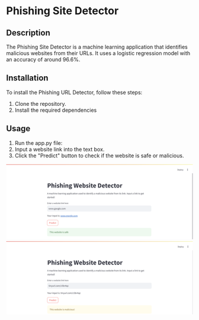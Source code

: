 # Phishing Site Detector

## Description
The Phishing Site Detector is a machine learning application that identifies malicious websites from their URLs. It uses a logistic regression model with an accuracy of around 96.6%.

## Installation
To install the Phishing URL Detector, follow these steps:
1. Clone the repository.
2. Install the required dependencies


## Usage
1. Run the app.py file:
2. Input a website link into the text box.
3. Click the "Predict" button to check if the website is safe or malicious.

![alt text](image.png)
![alt text](image-1.png)